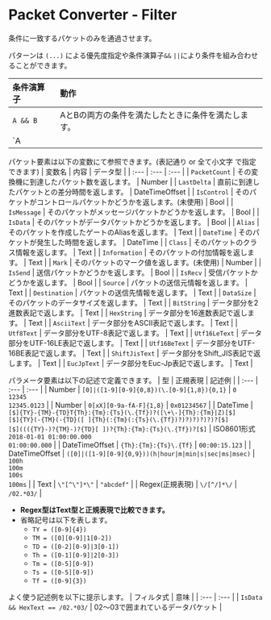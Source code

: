 <link href="../params.css" rel="stylesheet" />

# Packet Converter - Filter

条件に一致するパケットのみを通過させます。<br>

パターンは `(...)` による優先度指定や条件演算子`&&` `||`により条件を組み合わせることができます。<br>

| 条件演算子 | 動作 |
| :---       | :--- |
| `A && B`   | AとBの両方の条件を満たしたときに条件を満たします。        |
| `A || B`   | AとBのどちらか一方の条件を満たしたときに条件を満たします。|

パケット要素は以下の変数にて参照できます。(表記通り or 全て小文字 で指定できます)
| 変数名          | 内容 | データ型 |
| :---            | :--- | :---     |
| `PacketCount`   | その変換機に到達したパケット数を返します。                     | Number         |
| `LastDelta`     | 直前に到達したパケットとの差分時間を返します。                 | DateTimeOffset |
| `IsControl`     | そのパケットがコントロールパケットかどうかを返します。(未使用) | Bool           |
| `IsMessage`     | そのパケットがメッセージパケットかどうかを返します。           | Bool           |
| `IsData`        | そのパケットがデータパケットかどうかを返します。               | Bool           |
| `Alias`         | そのパケットを作成したゲートのAliasを返します。                | Text           |
| `DateTime`      | そのパケットが発生した時間を返します。                         | DateTime       |
| `Class`         | そのパケットのクラス情報を返します。                           | Text           |
| `Information`   | そのパケットの付加情報を返します。                             | Text           |
| `Mark`          | そのパケットのマーク値を返します。(未使用)                     | Number         |
| `IsSend`        | 送信パケットかどうかを返します。                               | Bool           |
| `IsRecv`        | 受信パケットかどうかを返します。                               | Bool           |
| `Source`        | パケットの送信元情報を返します。                               | Text           |
| `Destination`   | パケットの送信先情報を返します。                               | Text           |
| `DataSize`      | そのパケットのデータサイズを返します。                         | Text           |
| `BitString`     | データ部分を2進数表記で返します。                              | Text           |
| `HexString`     | データ部分を16進数表記で返します。                             | Text           |
| `AsciiText`     | データ部分をASCII表記で返します。                              | Text           |
| `Utf8Text`      | データ部分をUTF-8表記で返します。                              | Text           |
| `Utf16LeText`   | データ部分をUTF-16LE表記で返します。                           | Text           |
| `Utf16BeText`   | データ部分をUTF-16BE表記で返します。                           | Text           |
| `ShiftJisText`  | データ部分をShift_JIS表記で返します。                          | Text           |
| `EucJpText`     | データ部分をEuc-Jp表記で返します。                             | Text           |

パラメータ要素は以下の記述で定義できます。
| 型 | 正規表現 | 記述例 |
| :--- | :--- | :--- |
| Number   | `[0]|([1-9][0-9]{0,8})(\.[0-9]{1,8}){0,1}` | `0`<br>`12345`<br>`12345.0123` |
| Number   | `0[xX][0-9a-fA-F]{1,8}`                    | `0x01234567` |
| DateTime | `[$]{TY}-{TM}-{TD}T{Th}:{Tm}:{Ts}(\.{Tf})?([\+\-]{Th}:{Tm}|Z)[$]`<br>`[$]{TY}(-{TM}(-{TD}([ ]{Th}(:{Tm}(:{Ts}(\.{Tf})?)?)?)?)?)?[$]`<br>`[$]((({TY}-)?{TM}-)?{TD}[ ])?{Th}:{Tm}:{Ts}(\.{Tf})?[$]` | ISO8601形式<br>`2018-01-01 01:00:00.000`<br>`01:00:00.000` |
| DateTimeOffset | `{Th}:{Tm}:{Ts}\.{Tf}`                    | `00:00:15.123` |
| DateTimeOffset | `([0]|([1-9][0-9]{0,9}))(h|hour|m|min|s|sec|ms|msec)` | `100h`<br>`100m`<br>`100s`<br>`100ms` |
| Text | `\"[^\"]*\"` | `"abcdef"` |
| Regex(正規表現) | `\/[^/]*\/` | `/02.*03/` |
- **Regex型はText型と正規表現で比較できます。**
- 省略記号は以下を表します。
  - `TY = ([0-9]{4})`
  - `TM = ([0][0-9]|1[0-2])`
  - `TD = ([0-2][0-9]|3[0-1])`
  - `Th = ([0-1][0-9]|2[0-3])`
  - `Tm = ([0-5][0-9])`
  - `Ts = ([0-5][0-9])`
  - `Tf = ([0-9]{3})`

よく使う記述例を以下に提示します。
| フィルタ式 | 意味 |
| :--- | :--- |
| `IsData && HexText == /02.*03/` | 02～03で囲まれているデータパケット |

<br><br>
